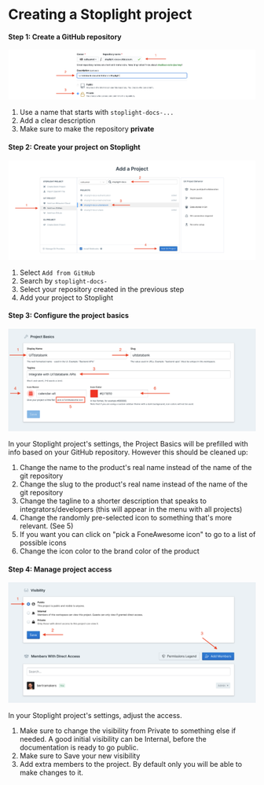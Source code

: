 # Creating a Stoplight project

#### Step 1: Create a GitHub repository

![](../assets/images/create-stoplight-project-step-1.png)

1. Use a name that starts with `stoplight-docs-...`
2. Add a clear description
3. Make sure to make the repository **private**

#### Step 2: Create your project on Stoplight

![](../assets/images/create-stoplight-project-step-2.png)

1. Select `Add from GitHub`
2. Search by `stoplight-docs-`
3. Select your repository created in the previous step
4. Add your project to Stoplight

#### Step 3: Configure the project basics

![](../assets/images/create-stoplight-project-step-3.png)

In your Stoplight project's settings, the Project Basics will be prefilled with info based on your GitHub repository. However this should be cleaned up:

1. Change the name to the product's real name instead of the name of the git repository
2. Change the slug to the product's real name instead of the name of the git repository
3. Change the tagline to a shorter description that speaks to integrators/developers (this will appear in the menu with all projects)
4. Change the randomly pre-selected icon to something that's more relevant. (See 5)
5. If you want you can click on "pick a FoneAwesome icon" to go to a list of possible icons
6. Change the icon color to the brand color of the product

#### Step 4: Manage project access

![](../assets/images/create-stoplight-project-step-4.png)

In your Stoplight project's settings, adjust the access.

1. Make sure to change the visibility from Private to something else if needed. A good initial visibility can be Internal, before the documentation is ready to go public.
2. Make sure to Save your new visibility
3. Add extra members to the project. By default only you will be able to make changes to it.
